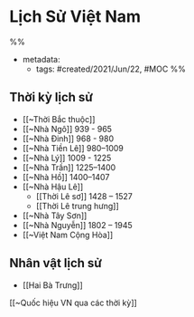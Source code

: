 # Lịch Sử Việt Nam

%% 
- metadata:
	- tags: #created/2021/Jun/22, #MOC 
%%

## Thời kỳ lịch sử
- [[~Thời Bắc thuộc]]
- [[~Nhà Ngô]] 939 - 965 
- [[~Nhà Đinh]] 968 - 980 
- [[~Nhà Tiền Lê]] 980–1009 
- [[~Nhà Lý]] 1009 - 1225 
- [[~Nhà Trần]] 1225–1400 
- [[~Nhà Hồ]] 1400–1407 
- [[~Nhà Hậu Lê]]
	- [[Thời Lê sơ]] 1428 – 1527
	- [[Thời Lê trung hưng]]
- [[~Nhà Tây Sơn]]
- [[~Nhà Nguyễn]] 1802 – 1945
- [[~Việt Nam Cộng Hòa]]


## Nhân vật lịch sử
- [[Hai Bà Trưng]]

[[~Quốc hiệu VN qua các thời kỳ]]